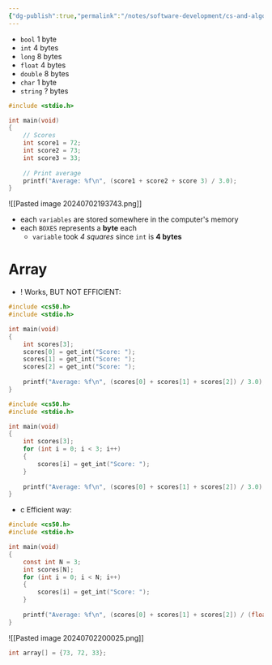 ```yaml
---
{"dg-publish":true,"permalink":"/notes/software-development/cs-and-algorithms/computer-science/01-introduction/007-array/","tags":["computerscience","cs50","c_lang","#array"],"created":"2025-07-13T15:24:50.826+08:00"}
---
```



- `bool` 1 byte
- `int` 4 bytes
- `long` 8 bytes
- `float` 4 bytes
- `double` 8 bytes
- `char` 1 byte
- `string` ? bytes

```c
#include <stdio.h>

int main(void)
{
	// Scores
	int score1 = 72;
	int score2 = 73;
	int score3 = 33;
	
	// Print average
	printf("Average: %f\n", (score1 + score2 + score 3) / 3.0);
}
```
![[Pasted image 20240702193743.png]]
- each `variables` are stored somewhere in the computer's memory
- each `BOXES` represents a __byte__ each 
	- `variable` took _4 squares_ since `int` is __4 bytes__ 


# Array

- ! Works, BUT NOT EFFICIENT:
```c
#include <cs50.h>
#include <stdio.h>

int main(void)
{
	int scores[3];
	scores[0] = get_int("Score: ");
	scores[1] = get_int("Score: ");
	scores[2] = get_int("Score: ");
	
	printf("Average: %f\n", (scores[0] + scores[1] + scores[2]) / 3.0);
}
```

```c
#include <cs50.h>
#include <stdio.h>

int main(void)
{
	int scores[3];
	for (int i = 0; i < 3; i++)
	{
		scores[i] = get_int("Score: ");
	}
	
	printf("Average: %f\n", (scores[0] + scores[1] + scores[2]) / 3.0);
}
```

- c Efficient way:
```c
#include <cs50.h>
#include <stdio.h>

int main(void)
{
	const int N = 3;
	int scores[N];
	for (int i = 0; i < N; i++)
	{
		scores[i] = get_int("Score: ");
	}
	
	printf("Average: %f\n", (scores[0] + scores[1] + scores[2]) / (float) N);
}
```

![[Pasted image 20240702200025.png]]

```C
int array[] = {73, 72, 33};
```

